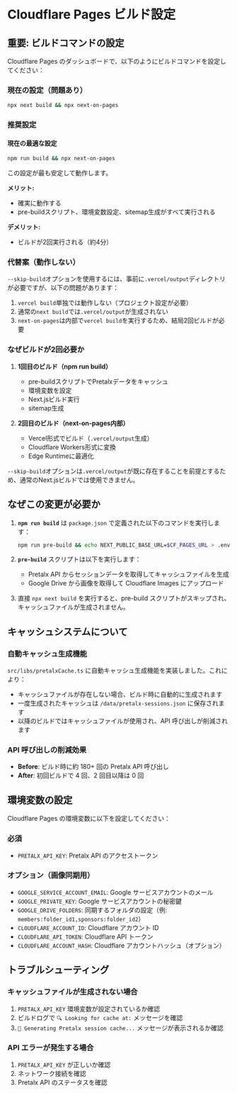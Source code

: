 # Cloudflare Pages ビルド設定

## 重要: ビルドコマンドの設定

Cloudflare Pages のダッシュボードで、以下のようにビルドコマンドを設定してください：

### 現在の設定（問題あり）
```bash
npx next build && npx next-on-pages
```

### 推奨設定

#### 現在の最適な設定
```bash
npm run build && npx next-on-pages
```

この設定が最も安定して動作します。

**メリット:**
- 確実に動作する
- pre-buildスクリプト、環境変数設定、sitemap生成がすべて実行される

**デメリット:**
- ビルドが2回実行される（約4分）

### 代替案（動作しない）

`--skip-build`オプションを使用するには、事前に`.vercel/output`ディレクトリが必要ですが、以下の問題があります：

1. `vercel build`単独では動作しない（プロジェクト設定が必要）
2. 通常の`next build`では`.vercel/output`が生成されない
3. `next-on-pages`は内部で`vercel build`を実行するため、結局2回ビルドが必要

### なぜビルドが2回必要か

1. **1回目のビルド（npm run build）**
   - pre-buildスクリプトでPretalxデータをキャッシュ
   - 環境変数を設定
   - Next.jsビルド実行
   - sitemap生成

2. **2回目のビルド（next-on-pages内部）**
   - Vercel形式でビルド（`.vercel/output`生成）
   - Cloudflare Workers形式に変換
   - Edge Runtimeに最適化

`--skip-build`オプションは`.vercel/output`が既に存在することを前提とするため、通常のNext.jsビルドでは使用できません。

## なぜこの変更が必要か

1. **`npm run build`** は `package.json` で定義された以下のコマンドを実行します：
   ```bash
   npm run pre-build && echo NEXT_PUBLIC_BASE_URL=$CF_PAGES_URL > .env.production && next build && next-sitemap
   ```

2. **`pre-build`** スクリプトは以下を実行します：
   - Pretalx API からセッションデータを取得してキャッシュファイルを生成
   - Google Drive から画像を取得して Cloudflare Images にアップロード

3. 直接 `npx next build` を実行すると、pre-build スクリプトがスキップされ、キャッシュファイルが生成されません。

## キャッシュシステムについて

### 自動キャッシュ生成機能
`src/libs/pretalxCache.ts` に自動キャッシュ生成機能を実装しました。これにより：

- キャッシュファイルが存在しない場合、ビルド時に自動的に生成されます
- 一度生成されたキャッシュは `/data/pretalx-sessions.json` に保存されます
- 以降のビルドではキャッシュファイルが使用され、API 呼び出しが削減されます

### API 呼び出しの削減効果
- **Before**: ビルド時に約 180+ 回の Pretalx API 呼び出し
- **After**: 初回ビルドで 4 回、2 回目以降は 0 回

## 環境変数の設定

Cloudflare Pages の環境変数に以下を設定してください：

### 必須
- `PRETALX_API_KEY`: Pretalx API のアクセストークン

### オプション（画像同期用）
- `GOOGLE_SERVICE_ACCOUNT_EMAIL`: Google サービスアカウントのメール
- `GOOGLE_PRIVATE_KEY`: Google サービスアカウントの秘密鍵
- `GOOGLE_DRIVE_FOLDERS`: 同期するフォルダの設定（例: `members:folder_id1,sponsors:folder_id2`）
- `CLOUDFLARE_ACCOUNT_ID`: Cloudflare アカウント ID
- `CLOUDFLARE_API_TOKEN`: Cloudflare API トークン
- `CLOUDFLARE_ACCOUNT_HASH`: Cloudflare アカウントハッシュ（オプション）

## トラブルシューティング

### キャッシュファイルが生成されない場合
1. `PRETALX_API_KEY` 環境変数が設定されているか確認
2. ビルドログで `🔍 Looking for cache at:` メッセージを確認
3. `🔨 Generating Pretalx session cache...` メッセージが表示されるか確認

### API エラーが発生する場合
1. `PRETALX_API_KEY` が正しいか確認
2. ネットワーク接続を確認
3. Pretalx API のステータスを確認